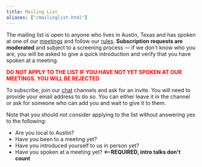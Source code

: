 ```yaml
---
title: Mailing List
aliases: ["/mailinglist.html"]
---
```


The mailing list is open to anyone who lives in Austin, Texas and has spoken at one of our [meetings](meetings) and follow our [rules](about). **Subscription requests are moderated** and subject to a screening process — if we don't know who you are, you will be asked to give a quick introduction and verify that you have spoken at a meeting.

<B><FONT COLOR="red">DO NOT APPLY TO THE LIST IF YOU HAVE NOT YET SPOKEN AT OUR MEETINGS. YOU WILL BE REJECTED</FONT></B>

To subscribe, join our [chat](chat) channels and ask for an invite. You will need to provide your email address to do so. You can either leave it in the channel or ask for someone who can add you and wait to give it to them.

Note that you should not consider applying to the list without answering yes to the following:

* Are you local to Austin? 
* Have you been to a meeting yet?
* Have you introduced yourself to us in person yet?
* Have you spoken at a meeting yet? **<--REQUIRED, intro talks don't count**

